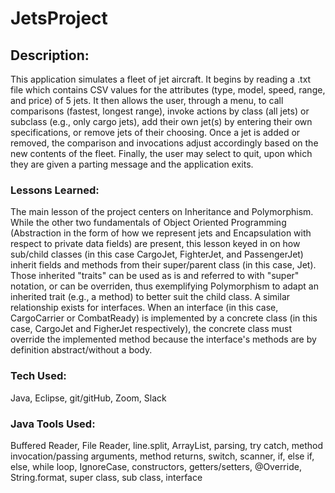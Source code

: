 # JetsProject

## Description:
This application simulates a fleet of jet aircraft.  It begins by reading a .txt file which contains CSV values for the attributes (type, model, speed, range, and price) of 5 jets.  It then allows the user, through a menu, to call comparisons (fastest, longest range), invoke actions by class (all jets) or subclass (e.g., only cargo jets), add their own jet(s) by entering their own specifications, or remove jets of their choosing. Once a jet is added or removed, the comparison and invocations adjust accordingly based on the new contents of the fleet.  Finally, the user may select to quit, upon which they are given a parting message and the application exits.  

### Lessons Learned:
The main lesson of the project centers on Inheritance and Polymorphism.  While the other two fundamentals of Object Oriented Programming (Abstraction in the form of how we represent jets and Encapsulation with respect to private data fields) are present, this lesson keyed in on how sub/child classes (in this case CargoJet, FighterJet, and PassengerJet) inherit fields and methods from their super/parent class (in this case, Jet).  Those inherited "traits" can be used as is and referred to with "super" notation, or can be overriden, thus exemplifying Polymorphism to adapt an inherited trait (e.g., a method) to better suit the child class.  A similar relationship exists for interfaces.  When an interface (in this case, CargoCarrier or CombatReady) is implemented by a concrete class (in this case, CargoJet and FigherJet respectively), the concrete class must override the implemented method because the interface's methods are by definition abstract/without a body.  

### Tech Used:
Java, Eclipse, git/gitHub, Zoom, Slack

### Java Tools Used:
Buffered Reader, File Reader, line.split, ArrayList, parsing, try catch, method invocation/passing arguments, method returns, switch, scanner, if, else if, else, while loop, IgnoreCase, constructors, getters/setters, @Override, String.format, super class, sub class, interface